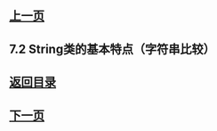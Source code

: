 ## [上一页](course20)

## 7.2 String类的基本特点（字符串比较）

## [返回目录](https://wuchengcheng110120.github.io/learnJava)
## [下一页](course22)
